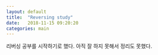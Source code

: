 ```yaml
---
layout: default
title:  "Reversing study"
date:   2018-11-15 09:20:20
categories: main
---
```


리버싱 공부를 시작하기로 했다.
아직 잘 하지 못해서 정리도 못했다.
